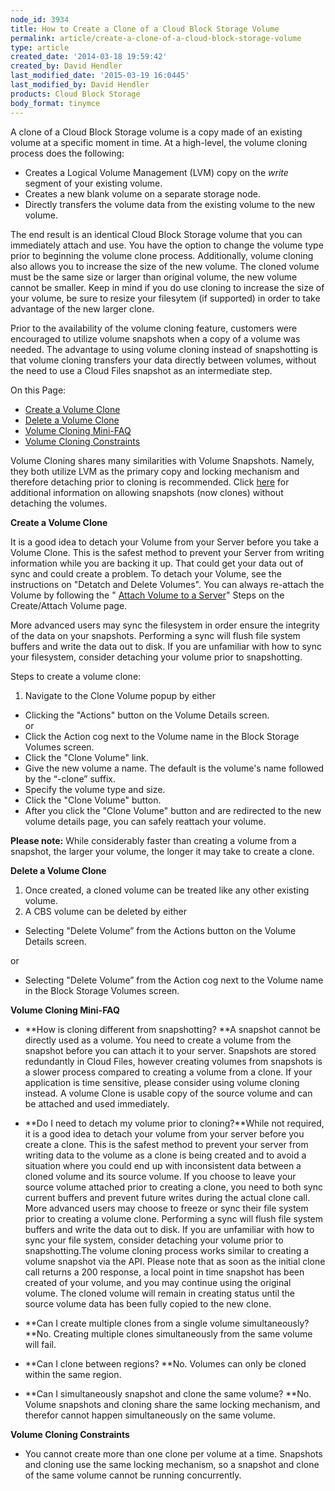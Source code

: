 ```yaml
---
node_id: 3934
title: How to Create a Clone of a Cloud Block Storage Volume
permalink: article/create-a-clone-of-a-cloud-block-storage-volume
type: article
created_date: '2014-03-18 19:59:42'
created_by: David Hendler
last_modified_date: '2015-03-19 16:0445'
last_modified_by: David Hendler
products: Cloud Block Storage
body_format: tinymce
---
```


A clone of a Cloud Block Storage volume is a copy made of an existing
volume at a specific moment in time. At a high-level, the volume cloning
process does the following:

-   Creates a Logical Volume Management (LVM) copy on the
    *write* segment of your existing volume.
-   Creates a new blank volume on a separate storage node.
-   Directly transfers the volume data from the existing volume to the
    new volume.

The end result is an identical Cloud Block Storage volume that you can
immediately attach and use. You have the option to change the volume
type prior to beginning the volume clone process. Additionally, volume
cloning also allows you to increase the size of the new volume. The
cloned volume must be the same size or larger than original volume, the
new volume cannot be smaller. Keep in mind if you do use cloning to
increase the size of your volume, be sure to resize your filesytem (if
supported) in order to take advantage of the new larger clone.

Prior to the availability of the volume cloning feature, customers were
encouraged to utilize volume snapshots when a copy of a volume was
needed. The advantage to using volume cloning instead of snapshotting is
that volume cloning transfers your data directly between volumes,
without the need to use a Cloud Files snapshot as an intermediate step. 

On this Page:

-   [Create a Volume Clone](#create-a-snapshot)
-   [Delete a Volume Clone](#delete-snapshot)
-   [Volume Cloning Mini-FAQ](#mini-faq)
-   [Volume Cloning Constraints](#constraints)

Volume Cloning shares many similarities with Volume Snapshots. Namely,
they both utilize LVM as the primary copy and locking mechanism and
therefore detaching prior to cloning is recommended. Click
[here](http://www.rackspace.com/knowledge_center/whitepaper/allowing-snapshots-without-detaching-the-volumes)
for additional information on allowing snapshots (now clones) without
detaching the volumes.

**Create a Volume Clone**

It is a good idea to detach your Volume from your Server before you take
a Volume Clone. This is the safest method to prevent your Server from
writing information while you are backing it up. That could get your
data out of sync and could create a problem. To detach your Volume, see
the instructions on "Detatch and Delete Volumes". You can always
re-attach the Volume by following the " [Attach Volume to a
Server](http://www.rackspace.com/knowledge_center/article/cbs-create-and-attach-a-volume#attach-volume-to-server)"
Steps on the Create/Attach Volume page.

More advanced users may sync the filesystem in order ensure the
integrity of the data on your snapshots. Performing a sync will flush
file system buffers and write the data out to disk. If you are
unfamiliar with how to sync your filesystem, consider detaching your
volume prior to snapshotting.

Steps to create a volume clone:

1.  Navigate to the Clone Volume popup by either

-   Clicking the "Actions" button on the Volume Details screen. \
     or
-   Click the Action cog next to the Volume name in the Block Storage
    Volumes screen.
-   Click the "Clone Volume" link.
-   Give the new volume a name. The default is the volume's name
    followed by the &ldquo;-clone&rdquo; suffix.
-   Specify the volume type and size.
-   Click the "Clone Volume" button.
-   After you click the "Clone Volume" button and are redirected to the
    new volume details page, you can safely reattach your volume.

**Please note:** While considerably faster than creating a volume from a
snapshot, the larger your volume, the longer it may take to create a
clone.

**Delete a Volume Clone**

1.  Once created, a cloned volume can be treated like any other existing
    volume.
2.  A CBS volume can be deleted by either

-   Selecting "Delete Volume&rdquo; from the Actions button on the Volume
    Details screen. 

or

-   Selecting "Delete Volume&rdquo; from the Action cog next to the Volume
    name in the Block Storage Volumes screen.

**Volume Cloning Mini-FAQ**

-   **How is cloning different from snapshotting? **A snapshot cannot be
    directly used as a volume. You need to create a volume from the
    snapshot before you can attach it to your server. Snapshots are
    stored redundantly in Cloud Files, however creating volumes from
    snapshots is a slower process compared to creating a volume from a
    clone. If your application is time sensitive, please consider using
    volume cloning instead. A volume Clone is usable copy of the source
    volume and can be attached and used immediately.

-   **Do I need to detach my volume prior to cloning?**While not
    required, it is a good idea to detach your volume from your server
    before you create a clone. This is the safest method to prevent your
    server from writing data to the volume as a clone is being created
    and to avoid a situation where you could end up with inconsistent
    data between a cloned volume and its source volume. If you choose to
    leave your source volume attached prior to creating a clone, you
    need to both sync current buffers and prevent future writes during
    the actual clone call. More advanced users may choose to freeze or
    sync their file system prior to creating a volume clone. Performing
    a sync will flush file system buffers and write the data out to
    disk. If you are unfamiliar with how to sync your file system,
    consider detaching your volume prior to snapshotting.The volume
    cloning process works similar to creating a volume snapshot via the
    API. Please note that as soon as the initial clone call returns a
    200 response, a local point in time snapshot has been created of
    your volume, and you may continue using the original volume. The
    cloned volume will remain in creating status until the source volume
    data has been fully copied to the new clone.

-   **Can I create multiple clones from a single volume
    simultaneously? **No. Creating multiple clones simultaneously from
    the same volume will fail.

-   **Can I clone between regions? **No. Volumes can only be cloned
    within the same region.

-   **Can I simultaneously snapshot and clone the same volume? **No.
    Volume snapshots and cloning share the same locking mechanism, and
    therefor cannot happen simultaneously on the same volume.

**Volume Cloning Constraints**

-   You cannot create more than one clone per volume at a
    time. Snapshots and cloning use the same locking mechanism, so a
    snapshot and clone of the same volume cannot be running
    concurrently.


